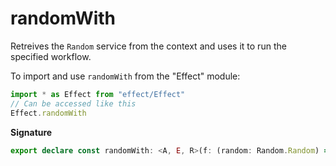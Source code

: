 # randomWith

Retreives the `Random` service from the context and uses it to run the
specified workflow.

To import and use `randomWith` from the "Effect" module:

```ts
import * as Effect from "effect/Effect"
// Can be accessed like this
Effect.randomWith
```

**Signature**

```ts
export declare const randomWith: <A, E, R>(f: (random: Random.Random) => Effect<A, E, R>) => Effect<A, E, R>
```

